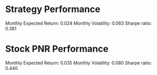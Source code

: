 # Strategy Performance
Monthly Expected Return: 0.024
Monthly Volatility: 0.063
Sharpe ratio: 0.381
# Stock PNR Performance
Monthly Expected Return: 0.035
Monthly Volatility: 0.080
Sharpe ratio: 0.440
